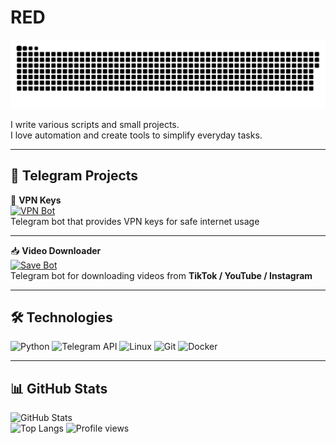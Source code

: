 # RED

![Snake animation](https://raw.githubusercontent.com/vtslynet-cyber/vtslynet-cyber/main/github-snake.svg)

I write various scripts and small projects.  
I love automation and create tools to simplify everyday tasks.

---

## 🤖 Telegram Projects  

🔑 **VPN Keys**  
[![VPN Bot](https://img.shields.io/badge/VPN%20Bot-2CA5E0?style=for-the-badge&logo=telegram&logoColor=white)](https://t.me/VTSLYVPN_bot)  
Telegram bot that provides VPN keys for safe internet usage  

---

📥 **Video Downloader**  
[![Save Bot](https://img.shields.io/badge/Save%20Bot-2CA5E0?style=for-the-badge&logo=telegram&logoColor=white)](https://t.me/vtslysave_bot)  
Telegram bot for downloading videos from **TikTok / YouTube / Instagram**

---

## 🛠️ Technologies  

![Python](https://img.shields.io/badge/Python-3776AB?style=for-the-badge&logo=python&logoColor=white)
![Telegram API](https://img.shields.io/badge/Telegram%20Bot-2CA5E0?style=for-the-badge&logo=telegram&logoColor=white)
![Linux](https://img.shields.io/badge/Linux-FCC624?style=for-the-badge&logo=linux&logoColor=black)
![Git](https://img.shields.io/badge/Git-F05032?style=for-the-badge&logo=git&logoColor=white)
![Docker](https://img.shields.io/badge/Docker-2496ED?style=for-the-badge&logo=docker&logoColor=white)

---

## 📊 GitHub Stats  

![GitHub Stats](https://github-readme-stats.vercel.app/api?username=vtslynet-cyber&show_icons=true&theme=dark)  
![Top Langs](https://github-readme-stats.vercel.app/api/top-langs/?username=vtslynet-cyber&layout=compact&theme=dark)
![Profile views](https://komarev.com/ghpvc/?username=vtslynet-cyber&label=Profile%20views&color=0e75b6&style=flat)

